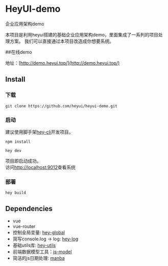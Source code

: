 # HeyUI-demo
企业应用架构demo

本项目是利用heyui搭建的基础企业应用架构demo，里面集成了一系列的项目处理方案。
我们可以直接通过本项目改造成你想要系统。

##在线demo

地址：[http://demo.heyui.top/](http://demo.heyui.top/)

## Install

### 下载
```
git clone https://github.com/heyui/heyui-demo.git
```

### 启动
建议使用脚手架[hey-cli](https://github.com/heyui/hey-cli)开发项目。

```
npm install

hey dev
```

项目即启动成功。  
访问[http://localhost:9012](http://localhost:9012)查看系统


### 部署

```
hey build
```

## Dependencies

- vue
- vue-router
- 控制全局变量: [hey-global](https://www.npmjs.com/package/hey-global)
- 简写console.log -> log: [hey-log](https://www.npmjs.com/package/hey-log)
- 基础utils库: [hey-utils](https://www.npmjs.com/package/hey-utils)
- 前端数据模型工具：[js-model](https://www.npmjs.com/package/js-model)
- 简洁的js日期处理: [manba](https://www.npmjs.com/package/manba)
